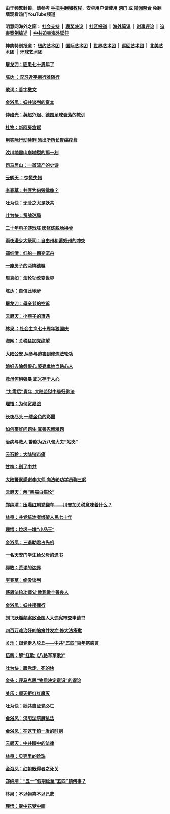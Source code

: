 #### 由于频繁封锁，请参考 [手把手翻墙教程](https://github.com/gfw-breaker/guides/wiki/)，安卓用户请使用 [网门](https://github.com/gfw-breaker/bn-android/blob/master/ogate.md?t=05260930) 或 [禁闻聚合](https://github.com/gfw-breaker/bn-android) 免翻墙观看热门YouTube频道 

#### 明慧网海外之窗：&nbsp;[社会支持](140.md?t=05260930) &nbsp;|&nbsp; [褒奖决议](282.md?t=05260930) &nbsp;|&nbsp; [社区报道](91.md?t=05260930) &nbsp;|&nbsp; [海外简讯](245.md?t=05260930) &nbsp;|&nbsp; [时事评论](251.md?t=05260930) &nbsp;|&nbsp; [迫害案例综述](328.md?t=05260930) &nbsp;|&nbsp; [中共迫害海外延伸](236.md?t=05260930) 

#### 神韵特别报道：&nbsp;[纽约艺术团](nf4778.md?t=05260930) &nbsp;|&nbsp; [国际艺术团](nf4780.md?t=05260930) &nbsp;|&nbsp; [世界艺术团](nf5951.md?t=05260930) &nbsp;|&nbsp; [巡回艺术团](nf4779.md?t=05260930) &nbsp;|&nbsp; [北美艺术团](nf1148019.md?t=05260930) &nbsp;|&nbsp; [环球艺术团](nf1299941.md?t=05260930)  

#### [屠龙刀：匪患七十周年了](../pages/nsc993/n11280038.md?t=05260930) 

#### [陈达 ：叹习近平南行难随行](../pages/nsc993/n11279940.md?t=05260930) 

#### [歌词：善字檄文](../pages/nsc993/n11279922.md?t=05260930) 

#### [金浴凤：妖共谈判的资本](../pages/nsc993/n11278365.md?t=05260930) 

#### [仲维光：英超兴起、德国足球衰落的教训](../pages/nsc993/n11276814.md?t=05260930) 

#### [杜牧：新阿房宫赋](../pages/nsc993/n11275922.md?t=05260930) 

#### [用实际行动赎罪 派出所所长胃癌痊愈](../pages/nsc993/n11273218.md?t=05260930) 

#### [汶川地震山崩地裂的那一刻](../pages/nsc993/n11273123.md?t=05260930) 

#### [司马居山：一首流产的史诗](../pages/nsc993/n11268076.md?t=05260930) 

#### [云鹤天 ：惊慌失措](../pages/nsc993/n11267465.md?t=05260930) 

#### [李春草：共匪为何毁佛像？](../pages/nsc993/n11267454.md?t=05260930) 

#### [吐为快：无耻之尤是妖共](../pages/nsc993/n11261325.md?t=05260930) 

#### [吐为快：贸战迷局](../pages/nsc993/n11261303.md?t=05260930) 

#### [二十年电子游戏狂 因修炼脱胎换骨](../pages/nsc993/n11258498.md?t=05260930) 

#### [雨夜漫步大祭司：自由州和蓄奴州的冲突](../pages/nsc993/n11259095.md?t=05260930) 

#### [郑纯清：红船一瞬变沉舟](../pages/nsc993/n11256277.md?t=05260930) 

#### [一座房子的两样遗嘱](../pages/nsc993/n11253464.md?t=05260930) 

#### [周真如：法轮功改变世界](../pages/nsc993/n11254173.md?t=05260930) 

#### [陈达：自信此地步](../pages/nsc993/n11254025.md?t=05260930) 

#### [屠龙刀：母亲节的控诉](../pages/nsc993/n11253997.md?t=05260930) 

#### [云鹤天：小燕子的遭遇](../pages/nsc993/n11253153.md?t=05260930) 

#### [林泉 ：社会主义七十周年狼国庆](../pages/nsc993/n11253108.md?t=05260930) 

#### [海网：关税猛加党绝望](../pages/nsc993/n11253056.md?t=05260930) 

#### [大陆公安 从参与迫害到修炼法轮功](../pages/nsc993/n11252250.md?t=05260930) 

#### [媳妇去除怨恨心 婆婆拿她当贴心人](../pages/nsc993/n11252448.md?t=05260930) 

#### [救母何惧强暴 正义存于人心](../pages/nsc993/n11248618.md?t=05260930) 

#### [“九零后”青年  大陆监狱中缘归佛法](../pages/nsc993/n11248180.md?t=05260930) 

#### [理悟：为何贸易战](../pages/nsc993/n11246103.md?t=05260930) 

#### [长夜尽头 一缕金色的彩霞](../pages/nsc993/n11245419.md?t=05260930) 

#### [如何带好问题生 真善忍解难题](../pages/nsc993/n11243655.md?t=05260930) 

#### [治病与救人 警察为近八旬大夫“站岗”](../pages/nsc993/n11243139.md?t=05260930) 

#### [云石黔：大陆猪市痛](../pages/nsc993/n11243584.md?t=05260930) 

#### [甘楠：别了中共](../pages/nsc993/n11243152.md?t=05260930) 

#### [大陆警察感谢李大师 向法轮功学员鞠三躬](../pages/nsc993/n11243062.md?t=05260930) 

#### [云鹤天：解“黑猫白猫论”](../pages/nsc993/n11241079.md?t=05260930) 

#### [郑纯清：压塌红朝党翻车——川普加关税意味着什么？](../pages/nsc993/n11241056.md?t=05260930) 

#### [林泉：共党统治者绑架人民七十年](../pages/nsc993/n11241034.md?t=05260930) 

#### [理悟：垃圾一堆“小品王”](../pages/nsc993/n11241005.md?t=05260930) 

#### [金浴凤：三退助君占先机](../pages/nsc993/n11240896.md?t=05260930) 

#### [一名天安门学生给父母的遗书](../pages/nsc993/n11240241.md?t=05260930) 

#### [郭敢：荒谬的边界](../pages/nsc993/n11239395.md?t=05260930) 

#### [李春草：终没谈判](../pages/nsc993/n11238751.md?t=05260930) 

#### [感恩法轮功师父 教我做个善良人](../pages/nsc993/n11238180.md?t=05260930) 

#### [金浴凤：妖共带罪行](../pages/nsc993/n11238313.md?t=05260930) 

#### [刘飞跃煽颠案致全国人大违宪审查申请书](../pages/nsc993/n11238268.md?t=05260930) 

#### [四百万难治好的脑瘤并发症 修大法痊愈](../pages/nsc993/n11238020.md?t=05260930) 

#### [关乐：跟党走入坟丘——中共“五四”百年祭感言](../pages/nsc993/n11236150.md?t=05260930) 

#### [伍新：解“红歌《八路军军歌》”](../pages/nsc993/n11227702.md?t=05260930) 

#### [吐为快：跟党走，死的快](../pages/nsc993/n11227511.md?t=05260930) 

#### [金头：评马克思“物质决定意识”的谬论](../pages/nsc993/n11227161.md?t=05260930) 

#### [关乐：顺天拒红红魔灭](../pages/nsc993/n11225393.md?t=05260930) 

#### [吐为快：妖共自证党必亡](../pages/nsc993/n11223109.md?t=05260930) 

#### [金浴凤：汉阳法院魔乱法](../pages/nsc993/n11222083.md?t=05260930) 

#### [金浴凤：在这千钧一发的时刻](../pages/nsc993/n11222047.md?t=05260930) 

#### [云鹤天：中共眼中的法律](../pages/nsc993/n11221943.md?t=05260930) 

#### [林泉：贝壳里的珍珠](../pages/nsc993/n11217073.md?t=05260930) 

#### [金浴凤：红朝既得者之死关](../pages/nsc993/n11217063.md?t=05260930) 

#### [郑纯清：“五一”假期延至“五四”顶何事？](../pages/nsc993/n11217000.md?t=05260930) 

#### [林泉：不以物喜不以己悲](../pages/nsc993/n11216987.md?t=05260930) 

#### [理悟：雾中花梦中画](../pages/nsc993/n11213846.md?t=05260930) 

